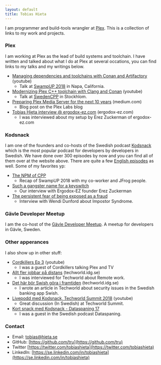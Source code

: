 ```yaml
---
layout: default
title: Tobias Hieta
---
```


I am programmer and build-tools wrangler at [Plex](https://plex.tv). This is a collection of links to my work and projects.

### Plex
I am working at Plex as the lead of build systems and toolchain.
I have written and talked about what I do at Plex at several occations, you can find links to my talks and my writings below.

* [Managing dependencies and toolchains with Conan and Artifactory](https://www.youtube.com/watch?v=jKG6cETLN3M) (youtube)
  * Talk at [SwampUP 2018](https://swampup.jfrog.com/) in Napa, California.
* [Modernizing Plex C++ toolchain with Clang and Conan](https://www.youtube.com/watch?v=wrF0Yc3n1DE) (youtube)
  * Talk at [SwedenCPP](https://www.swedencpp.se/) in Stockhlom.
* [Preparing Plex Media Server for the next 10 years](https://medium.com/plexlabs/preparing-plex-media-server-for-the-next-10-years-d54fc3f47bf) (medium.com)
  * Blog post on the Plex Labs blog
* [Tobias Hieta interview @ ergodox-ez.com](https://people.ergodox-ez.com/tobias-hieta/) (ergodox-ez.com)
  * I was interviewed about my setup by Erez Zuckerman of ergodox-ez.com

### Kodsnack

I am one of the founders and co-hosts of the Swedish podcast [Kodsnack](https://kodsnack.se) which is the most popular podcast for developers by developers in Swedish.
We have done over 300 episodes by now and you can find all of them over at the website above. There are quite a few [English episodes](https://kodsnack.se/international/) as well.
Some of my favorites yp:

* [The NPM of CPP](https://kodsnack.se/international/263/)
  * Recap of SwampUP 2018 with my co-worker and JFrog people.
* [Such a gangster name for a keyswitch](https://kodsnack.se/international/260/)
  * Our interview with Ergodox-EZ founder Erez Zuckerman
* [The persistent fear of being exposed as a fraud](https://kodsnack.se/international/240/)
  * Interview with Wendi Dunford about Impostor Syndrome.

### Gävle Developer Meetup

I am the co-host of the [Gävle Developer Meetup](https://www.meetup.com/Gavle-Developer-Meetup/). A meetup for developers in Gävle, Sweden.

### Other apperances

I also show up in other stuff:

* [Cordkillers Ep 3](https://www.youtube.com/watch?v=sQI2q6OVWAY) (youtube)
  * I was a guest of Cordkillers talking Plex and TV
* [Allt fler jobbar på distans](https://techworld.idg.se/2.2524/1.592181/allt-fler-jobbar-pa-distans) (techworld.idg.se)
  * I was interviewed for Techworld about Remote work.
* [Det här bör Swish göra i framtiden](https://techworld.idg.se/2.2524/1.599743/det-har-bor-swish-gora-i-framtiden) (techworld.idg.se)
  * I wrote an article in Techworld about security issues in the Swedish banking app Swish.
* [Livepodd med Kodsnack, Techworld Summit 2018](https://www.youtube.com/watch?v=rvYBdZUGLEU) (youtube)
  * Great discussion (In Swedish) at Techworld Summit.
* [Kort snack med Kodsnack - Dataspaning 17](https://dataspaning.podbean.com/e/17-episodnamn/)
  * I was a guest in the Swedish podcast Dataspaning.


### Contact

* Email: tobias@hieta.se
* GitHub: [https://github.com/tru](https://github.com/tru)
* Twitter [https://twitter.com/tobiashieta](https://twitter.com/tobiashieta)
* LinkedIn: [https://se.linkedin.com/in/tobiashieta](https://se.linkedin.com/in/tobiashieta)
